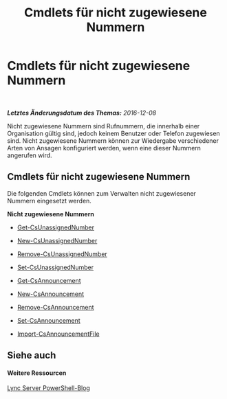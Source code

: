 ﻿---
title: Cmdlets für nicht zugewiesene Nummern
TOCTitle: Cmdlets für nicht zugewiesene Nummern
ms:assetid: 4956dddb-199b-47f4-813f-ef3c461aaf2e
ms:mtpsurl: https://technet.microsoft.com/de-de/library/Gg415649(v=OCS.15)
ms:contentKeyID: 49293902
ms.date: 12/10/2016
mtps_version: v=OCS.15
ms.translationtype: HT
---

# Cmdlets für nicht zugewiesene Nummern

 

_**Letztes Änderungsdatum des Themas:** 2016-12-08_

Nicht zugewiesene Nummern sind Rufnummern, die innerhalb einer Organisation gültig sind, jedoch keinem Benutzer oder Telefon zugewiesen sind. Nicht zugewiesene Nummern können zur Wiedergabe verschiedener Arten von Ansagen konfiguriert werden, wenn eine dieser Nummern angerufen wird.

## Cmdlets für nicht zugewiesene Nummern

Die folgenden Cmdlets können zum Verwalten nicht zugewiesener Nummern eingesetzt werden.

**Nicht zugewiesene Nummern**

  - [Get-CsUnassignedNumber](get-csunassignednumber.md)

  - [New-CsUnassignedNumber](new-csunassignednumber.md)

  - [Remove-CsUnassignedNumber](remove-csunassignednumber.md)

  - [Set-CsUnassignedNumber](set-csunassignednumber.md)

  - [Get-CsAnnouncement](get-csannouncement.md)

  - [New-CsAnnouncement](new-csannouncement.md)

  - [Remove-CsAnnouncement](remove-csannouncement.md)

  - [Set-CsAnnouncement](set-csannouncement.md)

  - [Import-CsAnnouncementFile](import-csannouncementfile.md)

## Siehe auch

#### Weitere Ressourcen

[Lync Server PowerShell-Blog](http://go.microsoft.com/fwlink/?linkid=203150%26clcid=0x407)

